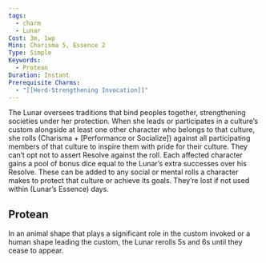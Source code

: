 ```yaml
---
tags:
  - charm
  - Lunar
Cost: 3m, 1wp
Mins: Charisma 5, Essence 2
Type: Simple
Keywords:
  - Protean
Duration: Instant
Prerequisite Charms:
  - "[[Herd-Strengthening Invocation]]"
---
```

The Lunar oversees traditions that bind peoples together, strengthening societies under her protection. When she leads or participates in a culture’s custom alongside at least one other character who belongs to that culture, she rolls (Charisma + [Performance or Socialize]) against all participating members of that culture to inspire them with pride for their culture. They can’t opt not to assert Resolve against the roll. Each affected character gains a pool of bonus dice equal to the Lunar’s extra successes over his Resolve. These can be added to any social or mental rolls a character makes to protect that culture or achieve its goals. They’re lost if not used within (Lunar’s Essence) days. 
## Protean 

In an animal shape that plays a significant role in the custom invoked or a human shape leading the custom, the Lunar rerolls 5s and 6s until they cease to appear.